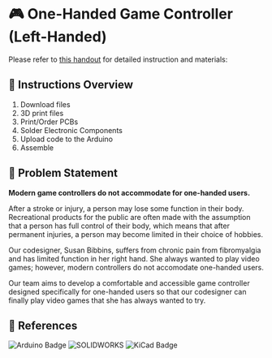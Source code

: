 # :video_game: **One-Handed Game Controller (Left-Handed)**

Please refer to [this handout]([url]([https://docs.google.com/document/d/1R1JeNCjT1L_K-hidx_33zdM9vNTuleeNFn41tkV1ZXg/edit?tab=t.0](https://docs.google.com/document/d/1R1JeNCjT1L_K-hidx_33zdM9vNTuleeNFn41tkV1ZXg/edit?usp=sharing))) for detailed instruction and materials:

## :memo: **Instructions Overview**
1. Download files
2. 3D print files
4. Print/Order PCBs
5. Solder Electronic Components
6. Upload code to the Arduino
7. Assemble

## :mag_right: Problem Statement
**Modern game controllers do not accommodate for one-handed users.**

After a stroke or injury, a person may lose some function in their body. Recreational products for the public are often made with the assumption that a person has full control of their body, which means that after permanent injuries, a person may become limited in their choice of hobbies.

Our codesigner, Susan Bibbins, suffers from chronic pain from fibromyalgia and has limited function in her right hand. She always wanted to play video games; however, modern controllers do not accomodate one-handed users.

Our team aims to develop a comfortable and accessible game controller designed specifically for one-handed users so that our codesigner can finally play video games that she has always wanted to try.


## 🔗 References
![Arduino Badge](https://img.shields.io/badge/Arduino-00878F?logo=arduino&logoColor=fff&style=for-the-badge)
![SOLIDWORKS](https://img.shields.io/badge/solidworks-005386?style=for-the-badge&logo=dassaultsystemes&logoColor=white)
![KiCad Badge](https://img.shields.io/badge/KiCad-314CB0?logo=kicad&logoColor=fff&style=for-the-badge)
